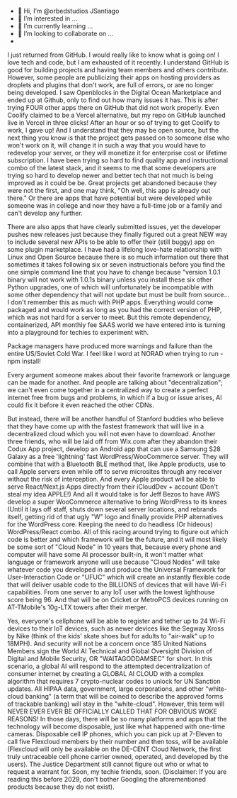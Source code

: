 - 👋 Hi, I’m @orbedstudios JSantiago
- 👀 I’m interested in ...
- 🌱 I’m currently learning ...
- 💞️ I’m looking to collaborate on ...
- 

I just returned from GitHub. I would really like to know what is going on! I love tech and code, but I am exhausted of it recently. I understand GitHub is good for building projects and having team members and others contribute. However, some people are publicizing their apps on hosting providers as droplets and plugins that don't work, are full of errors, or are no longer being developed. I saw Openblocks in the Digital Ocean Marketplace and ended up at Github, only to find out how many issues it has. This is after trying FOUR other apps there on GitHub that did not work properly. Even Coolify claimed to be a Vercel alternative, but my repo on GitHub launched live in Vercel in three clicks! After an hour or so of trying to get Coolify to work, I gave up! And I understand that they may be open source, but the next thing you know is that the project gets passed on to someone else who won't work on it, will change it in such a way that you would have to redevelop your server, or they will monetize it for enterprise cost or lifetime subscription. I have been trying so hard to find quality app and instructional combo of the latest stack, and it seems to me that some developers are trying so hard to develop newer and better tech that not much is being improved as it could be be. Great projects get abandoned because they were not the first, and one may think, "Oh well, this app is already out there." Or there are apps that have potential but were developed while someone was in college and now they have a full-time job or a family and can't develop any further.

There are also apps that have clearly submitted issues, yet the developer pushes new releases just because they finally figured out a great NEW way to include several new APIs to be able to offer their (still buggy) app on some plugin marketplace. I have had a lifelong love-hate relationship with Linux and Open Source because there is so much information out there that sometimes it takes following six or seven instructionals before you find the one simple command line that you have to change because "version 1.0.1 binary will not work with 1.0.1s binary unless you install these six other Python upgrades, one of which will unfortunately be incompatible with some other dependency that will not update but must be built from source... I don't remember this as much with PHP apps. Everything would come packaged and would work as long as you had the correct version of PHP, which was not hard for a server to meet. But this remote dependency, containerized, API monthly fee SAAS world we have entered into is turning into a playground for techies to experiment with.

Package managers have produced more warnings and failure than the entire US/Soviet Cold War. I feel like I word at NORAD when trying to run - npm install!

Every argument someone makes about their favorite framework or language can be made for another. And people are talking about "decentralization"; we can't even come together in a centralized way to create a perfect internet free from bugs and problems, in which if a bug or issue arises, AI could fix it before it even reached the other CDNs.

But instead, there will be another handful of Stanford buddies who believe that they have come up with the fastest framework that will live in a decentralized cloud which you will not even have to download. Another three friends, who will be laid off from Wix.com after they abandon their Codux App project, develop an Android app that can use a Samsung S28 Galaxy as a free 'lightning' fast WordPress/WooCommerce server. They will combine that with a Bluetooth BLE method that, like Apple products, use to call Apple servers even while off to serve microsites through any receiver without the risk of interception. And every Apple product will be able to serve React/Next.js Apps directly from their iCloudDev + account (Don't steal my idea APPLE!) And all it would take is for Jeff Bezos to have AWS develop a super WooCommerce alternative to bring WordPress to its knees (Until it lays off staff, shuts down several server locations, and rebrands itself, getting rid of that ugly "W" logo and finally provide PHP alternatives for the WordPress core. Keeping the need to do headless (Or hideous) WordPress/React combo. All of this racing around trying to figure out which code is better and which framework will be the future, and it will most likely be some sort of "Cloud Node" in 10 years that, because every phone and computer will have some AI processor built-in, it won't matter what language or framework anyone will use because "Cloud Nodes" will take whatever code you developed in and produce the Universal Framework for User-Interaction Code or "UFUC" which will create an instantly flexible code that will deliver usable code to the BILLIONS of devices that will have Wi-Fi capabilities. From one server to any IoT user with the lowest lighthouse score being 96. And that will be on Cricket or MetroPCS devices running on AT-TMobile's 10g-LTX towers after their merger.

Yes, everyone's cellphone will be able to register and tether up to 24 Wi-Fi devices to their IoT devices, such as newer devices like the Segway Xross by Nike (think of the kids' skate shoes but for adults to "air-walk" up to 18MPH). And security will not be a concern once 185 United Nations Members sign the World AI Technical and Global Oversight Division of Digital and Mobile Security, OR "WAITAGODDAMSEC" for short. In this scenario, a global AI will respond to the attempted decentralization of consumer internet by creating a GLOBAL AI CLOUD with a complex algorithm that requires 7 crypto-nuclear codes to unlock for UN Sanction updates. All HIPAA data, government, large corporations, and other "white-cloud banking" (a term that will be coined to describe the approved forms of trackable banking) will stay in the "white-cloud". However, this term will NEVER EVER EVER BE OFFICIALLY CALLED THAT FOR OBVIOUS WOKE REASONS! In those days, there will be so many platforms and apps that the technology will become disposable, just like what happened with one-time cameras. Disposable cell IP phones, which you can pick up at 7-Eleven to call five Flexcloud members by their number and then toss, will be available (Flexcloud will only be available on the DE-CENT Cloud Network, the first truly untraceable cell phone carrier owned, operated, and developed by the users). The Justice Department still cannot figure out who or what to request a warrant for. Soon, my techie friends, soon. (Disclaimer: If you are reading this before 2029, don't bother Googling the aforementioned products because they do not exist).

<!---
orendayanmiami/orendayanmiami is a ✨ special ✨ repository because its `README.md` (this file) appears on your GitHub profile.
You can click the Preview link to take a look at your changes.
--->
